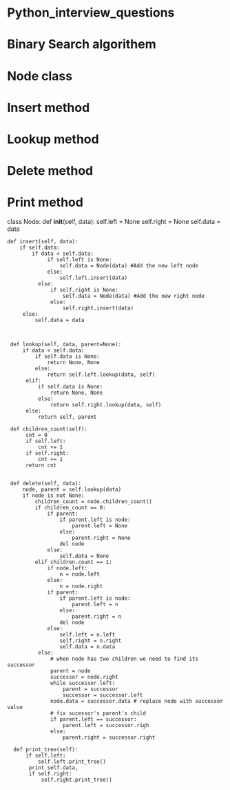 # Python_interview_questions
# Binary Search algorithem
# Node class
# Insert method
# Lookup method
# Delete method
# Print method

class Node:
    def __init__(self, data):
        self.left = None
        self.right = None
        self.data = data

    def insert(self, data):
        if self.data:
            if data < self.data:
                 if self.left is None:
                     self.data = Node(data) #Add the new left node
                 else:
                     self.left.insert(data)
              else:
                  if self.right is None:
                      self.data = Node(data) #Add the new right node
                  else:
                      self.right.insert(data)
         else:
             self.data = data



     def lookup(self, data, parent=None):
         if data < self.data:
             if self.data is None:
                 return None, None
             else:
                 return self.left.lookup(data, self)
          elif:
              if self.data is None:
                  return None, None
              else:
                  return self.right.lookup(data, self)
          else:
              return self, parent

     def children_count(self):
          cnt = 0
          if self.left:
              cnt += 1
          if self.right:
              cnt += 1
          return cnt


     def delete(self, data):
         node, parent = self.lookup(data)
         if node is not None:
             children_count = node.children_count()
             if children_count == 0:
                 if parent:
                     if parent.left is node:
                         parent.left = None
                     else:
                         parent.right = None
                     del node
                 else:
                     self.data = None
             elif children.count == 1:  
                 if node.left:
                     n = node.left
                 else:
                     n = node.right
                 if parent:
                     if parent.left is node:
                         parent.left = n
                     else:
                         parent.right = n
                     del node
                 else:
                     self.left = n.left
                     self.right = n.right
                     self.data = n.data
              else:
                  # when node has two children we need to find its successor
                  parent = node
                  successor = node.right
                  while successor.left:
                      parent = successor
                      successor = successor.left
                  node.data = successor.data # replace node with successor value
                  # fix sucessor's parent's child
                  if parent.left == successor:
                      parent.left = successor.righ
                  else:
                      parent.right = successor.right

      def print_tree(self):
          if self.left:
              self.left.print_tree()
           print self.data,
           if self.right:
               self.right.print_tree()
                 
      
                     
                     
                     
                 
                   

       
                     
       
             


              
              
             
                  
